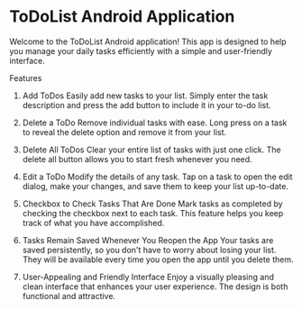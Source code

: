 # ToDoList Android Application

Welcome to the ToDoList Android application! This app is designed to help you manage your daily tasks efficiently with a simple and user-friendly interface.

Features
1. Add ToDos
Easily add new tasks to your list. Simply enter the task description and press the add button to include it in your to-do list.

2. Delete a ToDo
Remove individual tasks with ease. Long press on a task to reveal the delete option and remove it from your list.

3. Delete All ToDos
Clear your entire list of tasks with just one click. The delete all button allows you to start fresh whenever you need.

4. Edit a ToDo
Modify the details of any task. Tap on a task to open the edit dialog, make your changes, and save them to keep your list up-to-date.

5. Checkbox to Check Tasks That Are Done
Mark tasks as completed by checking the checkbox next to each task. This feature helps you keep track of what you have accomplished.

6. Tasks Remain Saved Whenever You Reopen the App
Your tasks are saved persistently, so you don't have to worry about losing your list. They will be available every time you open the app until you delete them.

7. User-Appealing and Friendly Interface
Enjoy a visually pleasing and clean interface that enhances your user experience. The design is both functional and attractive.
